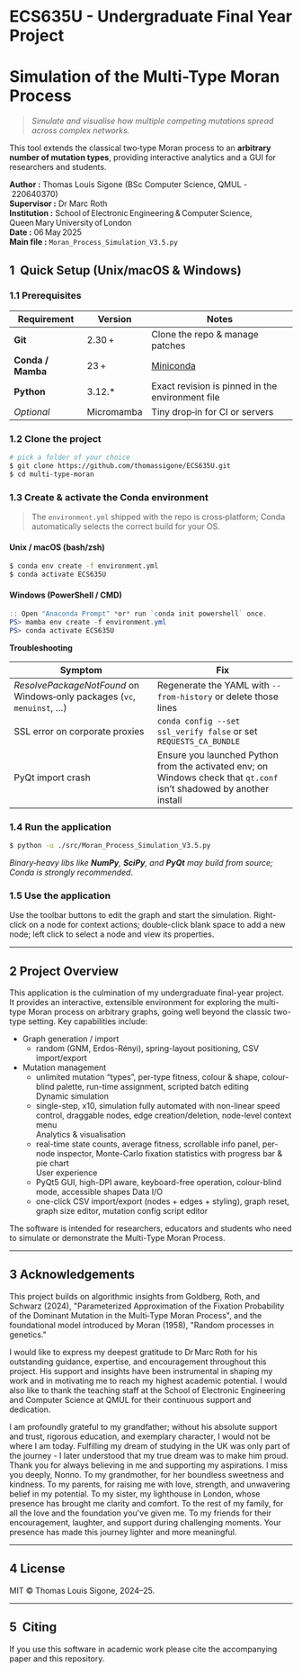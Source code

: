 # ECS635U - Undergraduate Final Year Project
# Simulation of the Multi-Type Moran Process

> *Simulate and visualise how multiple competing mutations spread across complex networks.*

This tool extends the classical two‑type Moran process to an **arbitrary number of mutation types**, providing interactive analytics and a GUI for researchers and students.

**Author :** Thomas Louis Sigone (BSc Computer Science, QMUL - 220640370)  
**Supervisor :** Dr Marc Roth  
**Institution :** School of Electronic Engineering & Computer Science, Queen Mary University of London  
**Date :** 06 May 2025  
**Main file :** `Moran_Process_Simulation_V3.5.py`

## 1  Quick Setup (Unix/macOS & Windows)

### 1.1 Prerequisites

| Requirement       | Version    | Notes                                                                                                             |
| ----------------- | ---------- | ----------------------------------------------------------------------------------------------------------------- |
| **Git**           | 2.30 +     | Clone the repo & manage patches                                                                                   |
| **Conda / Mamba** | 23 +       | [Miniconda](https://docs.conda.io)                                                                                |
| **Python**        | 3.12.\*    | Exact revision is pinned in the environment file                                                                  |
| *Optional*        | Micromamba | Tiny drop‑in for CI or servers                                                                                    |

### 1.2 Clone the project

```bash
# pick a folder of your choice
$ git clone https://github.com/thomassigone/ECS635U.git
$ cd multi‑type‑moran
```

### 1.3 Create & activate the Conda environment

> The `environment.yml` shipped with the repo is cross‑platform; Conda automatically selects the correct build for your OS.

#### Unix / macOS (bash/zsh)

```bash
$ conda env create -f environment.yml
$ conda activate ECS635U
```

#### Windows (PowerShell / CMD)

```powershell
:: Open "Anaconda Prompt" *or* run `conda init powershell` once.
PS> mamba env create -f environment.yml
PS> conda activate ECS635U
```

**Troubleshooting**

| Symptom                                                                 | Fix                                                                                                                  |
| ----------------------------------------------------------------------- | -------------------------------------------------------------------------------------------------------------------- |
| *ResolvePackageNotFound* on Windows‑only packages (`vc`, `menuinst`, …) | Regenerate the YAML with `--from-history` or delete those lines                                                      |
| SSL error on corporate proxies                                          | `conda config --set ssl_verify false` or set `REQUESTS_CA_BUNDLE`                                                    |
| PyQt import crash                                                       | Ensure you launched Python from the activated env; on Windows check that `qt.conf` isn’t shadowed by another install |

### 1.4 Run the application

```bash
$ python -u ./src/Moran_Process_Simulation_V3.5.py
```

*Binary‑heavy libs like **NumPy**, **SciPy**, and **PyQt** may build from source; Conda is strongly recommended*.

### 1.5 Use the application
Use the toolbar buttons to edit the graph and start the simulation.
Right-click on a node for context actions; double-click blank space to add a new node; left click to select a node and view its properties.

---

## 2  Project Overview

This application is the culmination of my undergraduate final-year project.  
It provides an interactive, extensible environment for exploring the multi-type
Moran process on arbitrary graphs, going well beyond the classic two-type
setting.
Key capabilities include:

- Graph generation / import
    - random (GNM, Erdos-Rényi), spring-layout positioning, CSV import/export  
- Mutation management
    - unlimited mutation “types”, per-type fitness, colour & shape, colour-blind
      palette, run-time assignment, scripted batch editing  
Dynamic simulation
    - single-step, x10, simulation fully automated with non-linear speed control,
      draggable nodes, edge creation/deletion, node-level context menu  
Analytics & visualisation
    - real-time state counts, average fitness, scrollable info panel, per-node
    inspector, Monte-Carlo fixation statistics with progress bar & pie chart  
User experience
    - PyQt5 GUI, high-DPI aware, keyboard-free operation, colour-blind mode,
      accessible shapes
Data I/O
    - one-click CSV import/export (nodes + edges + styling), graph reset, graph
      size editor, mutation config script editor

The software is intended for researchers, educators and students who need to
simulate or demonstrate the Multi-Type Moran Process.

---

## 3  Acknowledgements
This project builds on algorithmic insights from Goldberg, Roth, and Schwarz (2024), "Parameterized Approximation of the Fixation Probability of the Dominant Mutation in the Multi‑Type Moran Process", and the foundational model introduced by Moran (1958), "Random processes in genetics."

I would like to express my deepest gratitude to Dr Marc Roth for his outstanding guidance, expertise, and encouragement throughout this project. His support and insights have been instrumental in shaping my work and in motivating me to reach my highest academic potential. I would also like to thank the teaching staff at the School of Electronic Engineering and Computer Science at QMUL for their continuous support and dedication.

I am profoundly grateful to my grandfather; without his absolute support and trust, rigorous education, and exemplary character, I would not be where I am today. Fulfilling my dream of studying in the UK was only part of the journey - I later understood that my true dream was to make him proud. Thank you for always believing in me and supporting my aspirations. I miss you deeply, Nonno.
To my grandmother, for her boundless sweetness and kindness.
To my parents, for raising me with love, strength, and unwavering belief in my potential.
To my sister, my lighthouse in London, whose presence has brought me clarity and comfort.
To the rest of my family, for all the love and the foundation you've given me.
To my friends for their encouragement, laughter, and support during challenging moments. Your presence has made this journey lighter and more meaningful.

---

## 4  License

MIT © Thomas Louis Sigone, 2024–25.

---

## 5  Citing

If you use this software in academic work please cite the accompanying paper and this repository.

